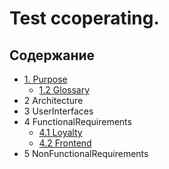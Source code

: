 # Test ccoperating.

## Содержание

- [1. Purpose](DocsFiles/1_Purpose/1.1_Purpose.md)
    - [1.2 Glossary](DocsFiles/1_Purpose/1.2_Glossary.md)
- 2 Architecture
- 3 UserInterfaces
- 4 FunctionalRequirements
    - [4.1 Loyalty](DocsFiles/4_FunctionalRequirements/4.1_Loyalty.md)
    - [4.2 Frontend](DocsFiles/4_FunctionalRequirements/Frontend_ListCard.md)
- 5 NonFunctionalRequirements

